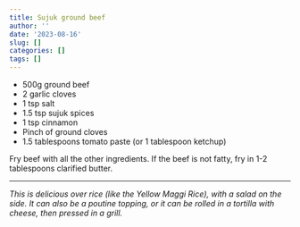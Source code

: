 ```yaml
---
title: Sujuk ground beef
author: ''
date: '2023-08-16'
slug: []
categories: []
tags: []
---
```


- 500g ground beef
- 2 garlic cloves
- 1 tsp salt
- 1.5 tsp sujuk spices
- 1 tsp cinnamon
- Pinch of ground cloves
- 1.5 tablespoons tomato paste (or 1 tablespoon ketchup)

Fry beef with all the other ingredients. If the beef is not fatty, fry in 1-2 tablespoons clarified butter.

---
_This is delicious over rice (like the Yellow Maggi Rice), with a salad on the side. It can also be a poutine topping, or it can be rolled in a tortilla with cheese, then pressed in a grill._